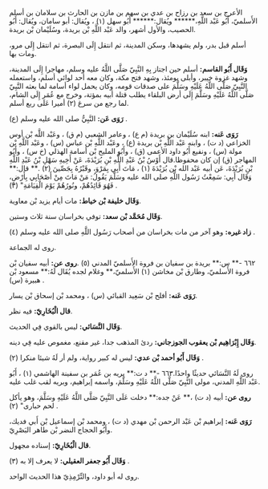 الأعرج بن سعد بن رزاح بن عدي بن سهم بن مازن بن الحارث بن سلامان بن أسلم الأَسلميّ، أَبُو عَبْد اللَّهِ،****** ويُقال:****** أَبُو سهل (١) ، ويُقال: أبو سامان، ويُقال: أَبُو الحصيب، والأول أشهر، والد عَبْد اللَّهِ بْن بريدة، وسُلَيْمان بْن بريدة.

أسلم قبل بدر، ولم يشهدها، وسكن المدينة، ثم انتقل إِلَى البصرة، ثم انتقل إِلَى مرو، ومات بها.

**وَقَال أَبُو القاسم:** أسلم حين اجتاز بِهِ النَّبِيّ صَلَّى اللَّهُ عليه وسلم، مهاجرا إِلَى المدينة، وشهد غزوة خيبر، وأبلى يومئذ، وشهد فتح مكة، وكان معه أحد لوائي أسلم، واستعمله النَّبِيّ صَلَّى اللَّهُ عَلَيْهِ وسَلَّمَ على صدقات قومه، وكان يحمل لواء أسامة لما بعثه النَّبِيّ صَلَّى اللَّهُ عَلَيْهِ وسَلَّمَ إِلَى أرض البلقاء يطلب قتلة أبيه بمؤتة، وخرج مع عُمَر إِلَى الشام، لما رجع من سرغ (٢) أميرا عَلَى ربع أسلم.

**رَوَى عَن:** النَّبِيُّ صلى الله عليه وسلم (ع) .

**رَوَى عَنه:** ابنه سُلَيْمان بن بريدة (م ع) ، وعامر الشعبي (م ق) ، وعَبْد اللَّه بْن أوس الخزاعي (د ت) ، وابنه عَبْد اللَّهِ بْن بريدة (ع) ، وعَبْد اللَّهِ بْن عباس (س) ، وعَبْد اللَّهِ بْن مولة (س) ، ونفيع أَبُو داود الأعمى (ق) ، وأَبُو المليح بْن أسامة الهذلي (خ س) ، وأَبُو المهاجر (ق) إن كان محفوظا.قال أَوْسُ بْنُ عَبْدِ اللَّهِ بْنِ بُرَيْدَةَ، عَنْ أَخِيهِ سَهْلِ بْنُ عَبْدِ اللَّهِ بْنِ بُرَيْدَةَ، عَن أبيه عَبْد الله بْن بُرَيْدَةَ (١) ، مَاتَ أَبِي بِمَرْوَ، وقَبْرُهُ بِجَصِّينَ (٢) .** قال:** وَقَال أَبِي: سَمِعْتُ رَسُول اللَّهِ صلى الله عليه وسَلَّمَ يَقُولُ: مَنْ مَاتَ مِنْ أَصْحَابِي بِأَرْضٍ، فَهُوَ قَائِدُهُمْ، ونُورُهُمْ يَوْمَ الْقِيَامَةِ" (٣) .

**وَقَال خليفة بْن خياط:** مات أيام يزيد بْن معاوية.

**وَقَال مُحَمَّد بْن سعد:** توفي بخراسان سنة ثلاث وستين.

**زاد غيره:** وهو آخر من مات بخراسان من أصحاب رَسُول اللَّهِ صلى الله عليه وسلم (٤) .

روى له الجماعة.

٦٦٢ -** س:** بريدة بن سفيان بن فروة الأَسلميّ المدني (٥) .**روى عن:** أبيه سفيان بْن فروة الأَسلميّ، وطارق بْن مخاشن (١) الأَسلميّ،** وغلام لجده يُقَال لَهُ:** مسعود بْن هبيرة (س) .

**رَوَى عَنه:** أفلح بْن سَعِيد القبائي (س) ، ومحمد بْن إسحاق بْن يسار.

**قال الْبُخَارِيّ:** فيه نظر.

**وَقَال النَّسَائي:** ليس بالقوي فِي الحديث.

**وَقَال إِبْرَاهِيم بْن يعقوب الجوزجاني:** ردئ المذهب جدا، غير مقنع، مغموص عليه فِي دينه.

**وَقَال أَبُو أحمد بْن عدي:** ليس له كبير رواية، ولم أر لَهُ شيئا منكرا (٢) .

روى لَهُ النَّسَائي حديثًا واحدًا.٦٦٣ -** د ت:** بريه بن عُمَر بن سفينة الهاشمي (١) ، أَبُو عَبْد اللَّهِ المدني، مولى النَّبِيّ صَلَّى اللَّهُ عَلَيْهِ وسَلَّمَ، واسمه إبراهيم، وبريه لقب غلب عليه.

**روى عن:** أبيه (د ت) ،** عَنْ جده:** دخلت عَلَى النَّبِيّ صَلَّى اللَّهُ عَلَيْهِ وسَلَّمَ، وهو يأكل لحم حبارى" (٢) .

**رَوَى عَنه:** إبراهيم بْن عَبْد الرحمن بْن مهدي (د ت) ، ومحمد بْن إسماعيل بْن أَبي فديك، وأَبُو الحجاج النضر بْن طاهر البَصْرِيّ.

**قال الْبُخَارِيّ:** إسناده مجهول.

**وَقَال أَبُو جعفر العقيلي:** لا يعرف إلا به (٣) .

روى له أبو داود، والتِّرْمِذِيّ هذا الحديث الواحد.